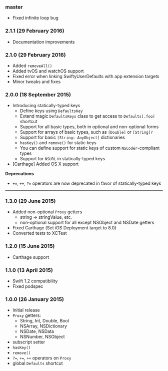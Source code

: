 ### master

- Fixed infinite loop bug

### 2.1.1 (29 February 2016)

- Documentation improvements

### 2.1.0 (29 February 2016)

- Added `removeAll()`
- Added tvOS and watchOS support
- Fixed error when linking SwiftyUserDefaults with app extension targets
- Minor tweaks and fixes

### 2.0.0 (18 September 2015)

- Introducing statically-typed keys
    * Define keys using `DefaultsKey`
    * Extend magic `DefaultsKeys` class to get access to `Defaults[.foo]` shortcut
    * Support for all basic types, both in optional and non-optional forms
    * Support for arrays of basic types, such as `[Double]` or `[String]?`
    * Support for basic `[String: AnyObject]` dictionaries
    * `hasKey()` and `remove()` for static keys
    * You can define support for static keys of custom `NSCoder`-compliant types
    * Support for `NSURL` in statically-typed keys
- [Carthage] Added OS X support

**Deprecations**

- `+=`, `++`, `?=` operators are now deprecated in favor of statically-typed keys

* * *

### 1.3.0 (29 June 2015)

- Added non-optional `Proxy` getters
    * string -> stringValue, etc.
    * non-optional support for all except NSObject and NSDate getters
- Fixed Carthage (Set iOS Deployment target to 8.0)
- Converted tests to XCTest

### 1.2.0 (15 June 2015)

- Carthage support

### 1.1.0 (13 April 2015)

- Swift 1.2 compatibility
- Fixed podspec

### 1.0.0 (26 January 2015)

- Initial release
- `Proxy` getters:
    * String, Int, Double, Bool
    * NSArray, NSDictionary
    * NSDate, NSData
    * NSNumber, NSObject
- subscript setter
- `hasKey()`
- `remove()`
- `?=`, `+=`, `++` operators on `Proxy`
- global `Defaults` shortcut
